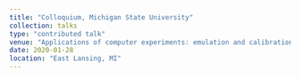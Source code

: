 ```yaml
---
title: "Colloquium, Michigan State University"
collection: talks
type: "contributed talk"
venue: "Applications of computer experiments: emulation and calibration"
date: 2020-01-28
location: "East Lansing, MI"
---
```

